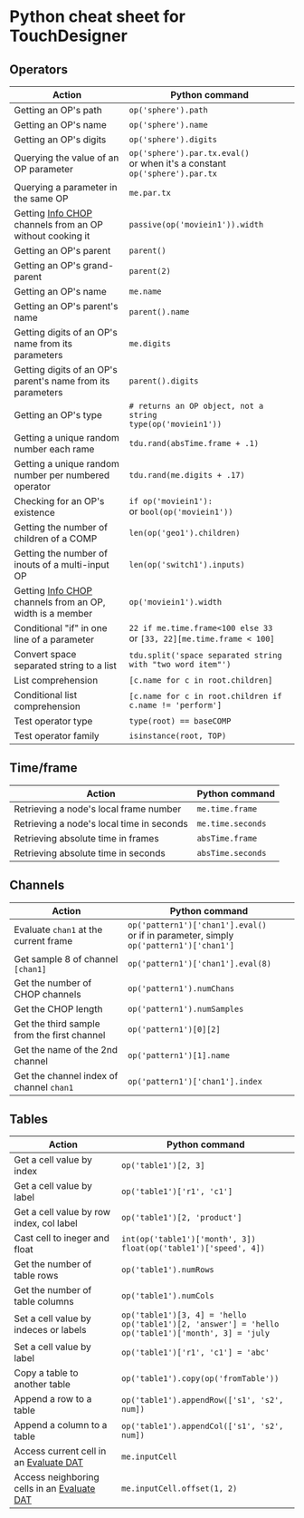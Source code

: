 # Python cheat sheet for TouchDesigner

## Operators

| Action                                                                                           | Python command                                                                |
| ------------------------------------------------------------------------------------------------ | ----------------------------------------------------------------------------- |
| Getting an OP's path                                                                             | `op('sphere').path`                                                           |
| Getting an OP's name                                                                             | `op('sphere').name`                                                           |
| Getting an OP's digits                                                                           | `op('sphere').digits`                                                         |
| Querying the value of an OP parameter                                                            | `op('sphere').par.tx.eval()`<br>or when it's a constant `op('sphere').par.tx` |
| Querying a parameter in the same OP                                                              | `me.par.tx`                                                                   |
| Getting [Info CHOP](https://docs.derivative.ca/Info_CHOP) channels from an OP without cooking it | `passive(op('moviein1')).width`                                               |
| Getting an OP's parent                                                                           | `parent()`                                                                    |
| Getting an OP's grand-parent                                                                     | `parent(2)`                                                                   |
| Getting an OP's name                                                                             | `me.name`                                                                     |
| Getting an OP's parent's name                                                                    | `parent().name`                                                               |
| Getting digits of an OP's name from its parameters                                               | `me.digits`                                                                   |
| Getting digits of an OP's parent's name from its parameters                                      | `parent().digits`                                                             |
| Getting an OP's type                                                                             | `# returns an OP object, not a string`<br>`type(op('moviein1'))`              |
| Getting a unique random number each rame                                                         | `tdu.rand(absTime.frame + .1)`                                                |
| Getting a unique random number per numbered operator                                             | `tdu.rand(me.digits + .17)`                                                   |
| Checking for an OP's existence                                                                   | `if op('moviein1'):`<br>or `bool(op('moviein1'))`                             |
| Getting the number of children of a COMP                                                         | `len(op('geo1').children)`                                                    |
| Getting the number of inouts of a multi-input OP                                                 | `len(op('switch1').inputs)`                                                   |
| Getting [Info CHOP](https://docs.derivative.ca/Info_CHOP) channels from an OP, width is a member | `op('moviein1').width`                                                        |
| Conditional "if" in one line of a parameter                                                      | `22 if me.time.frame<100 else 33`<br>or `[33, 22][me.time.frame < 100]`       |
| Convert space separated string to a list                                                         | `tdu.split('space separated string with "two word item"')`                    |
| List comprehension                                                                               | `[c.name for c in root.children]`                                             |
| Conditional list comprehension                                                                   | `[c.name for c in root.children if c.name != 'perform']`                      |
| Test operator type                                                                               | `type(root) == baseCOMP`                                                      |
| Test operator family                                                                             | `isinstance(root, TOP)`                                                       |

## Time/frame

| Action                                    | Python command    |
| ----------------------------------------- | ----------------- |
| Retrieving a node's local frame number    | `me.time.frame`   |
| Retrieving a node's local time in seconds | `me.time.seconds` |
| Retrieving absolute time in frames        | `absTime.frame`   |
| Retrieving absolute time in seconds       | `absTime.seconds` |

## Channels

| Action                                      | Python command                                                                           |
| ------------------------------------------- | ---------------------------------------------------------------------------------------- |
| Evaluate `chan1` at the current frame       | `op('pattern1')['chan1'].eval()`<br>or if in parameter, simply `op('pattern1')['chan1']` |
| Get sample 8 of channel `[chan1]`           | `op('pattern1')['chan1'].eval(8)`                                                        |
| Get the number of CHOP channels             | `op('pattern1').numChans`                                                                |
| Get the CHOP length                         | `op('pattern1').numSamples`                                                              |
| Get the third sample from the first channel | `op('pattern1')[0][2]`                                                                   |
| Get the name of the 2nd channel             | `op('pattern1')[1].name`                                                                 |
| Get the channel index of channel `chan1`    | `op('pattern1')['chan1'].index`                                                          |

## Tables

| Action                                                                                 | Python command                                                                                              |
| -------------------------------------------------------------------------------------- | ----------------------------------------------------------------------------------------------------------- |
| Get a cell value by index                                                              | `op('table1')[2, 3]`                                                                                        |
| Get a cell value by label                                                              | `op('table1')['r1', 'c1']`                                                                                  |
| Get a cell value by row index, col label                                               | `op('table1')[2, 'product']`                                                                                |
| Cast cell to ineger and float                                                          | `int(op('table1')['month', 3])`<br>`float(op('table1')['speed', 4])`                                        |
| Get the number of table rows                                                           | `op('table1').numRows`                                                                                      |
| Get the number of table columns                                                        | `op('table1').numCols`                                                                                      |
| Set a cell value by indeces or labels                                                  | `op('table1')[3, 4] = 'hello`<br>`op('table1')[2, 'answer'] = 'hello`<br>`op('table1')['month', 3] = 'july` |
| Set a cell value by label                                                              | `op('table1')['r1', 'c1'] = 'abc'`                                                                          |
| Copy a table to another table                                                          | `op('table1').copy(op('fromTable'))`                                                                        |
| Append a row to a table                                                                | `op('table1').appendRow(['s1', 's2', num])`                                                                 |
| Append a column to a table                                                             | `op('table1').appendCol(['s1', 's2', num])`                                                                 |
| Access current cell in an [Evaluate DAT](https://docs.derivative.ca/Evaluate_DAT)      | `me.inputCell`                                                                                              |
| Access neighboring cells in an [Evaluate DAT](https://docs.derivative.ca/Evaluate_DAT) | `me.inputCell.offset(1, 2)`                                                                                 |
